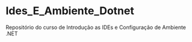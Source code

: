 # Ides_E_Ambiente_Dotnet
Repositório do curso de Introdução as IDEs e Configuração de Ambiente .NET
